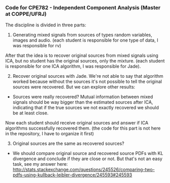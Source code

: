 ### Code for CPE782  - Independent Component Analysis (Master at COPPE/UFRJ)

The discipline is divided in three parts:

1. Generating mixed signals from sources of types random variables, images and audio.
(each student is responsible for one type of data, I was responsible for rv)

After that the idea is to recover original sources from mixed signals using ICA, but no student has the original sources, only the mixture.
(each student is responsible for one ICA algorithm, I was responsible for Jade).

2. Recover original sources with Jade.
We're not able to say that algorithm worked because without the sources it's not possible to tell the original sources were recovered.
But we can explore other results:
- Sources were really recovered? Mutual information between mixed signals should be way bigger than the estimated sources after ICA, indicating that if the true sources we not exactly recovered we should be at least close.

Now each student should receive original sources and answer if ICA algorithms successfully recovered them.
(the code for this part is not here in the repository, I have to organize it first)

3. Original sources are the same as recovered sources?
- We should compare original source and recovered source PDFs with KL divergence and conclude if they are close or not. But that's not an easy task, see my answer here: http://stats.stackexchange.com/questions/245526/comparing-two-pdfs-using-kullback-leibler-divergence/245593#245593
